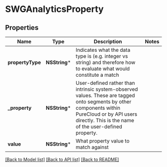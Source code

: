 # SWGAnalyticsProperty

## Properties
Name | Type | Description | Notes
------------ | ------------- | ------------- | -------------
**propertyType** | **NSString*** | Indicates what the data type is (e.g. integer vs string) and therefore how to evaluate what would constitute a match | 
**_property** | **NSString*** | User-defined rather than intrinsic system-observed values. These are tagged onto segments by other components within PureCloud or by API users directly.  This is the name of the user-defined property. | 
**value** | **NSString*** | What property value to match against | 

[[Back to Model list]](../README.md#documentation-for-models) [[Back to API list]](../README.md#documentation-for-api-endpoints) [[Back to README]](../README.md)


